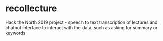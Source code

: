 # recollecture
Hack the North 2019 project - speech to text transcription of lectures and chatbot interface to interact with the data, such as asking for summary or keywords
